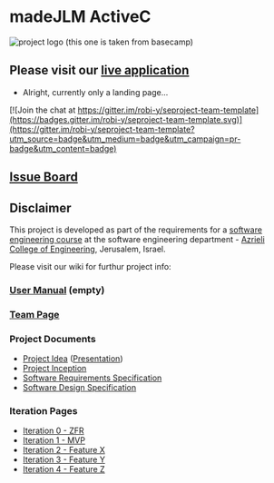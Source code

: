 # madeJLM ActiveC


![project logo (this one is taken from basecamp)](https://www.dropbox.com/home/%D7%9C%D7%99%D7%9E%D7%95%D7%93%D7%99%D7%9D/%D7%A2%D7%91%D7%95%D7%93%D7%95%D7%AA%20%D7%9C%D7%94%D7%92%D7%A9%D7%94%2B%D7%91%D7%99%D7%AA/%D7%94%D7%A0%D7%93%D7%A1%D7%AA%20%D7%AA%D7%9B%D7%A0%D7%94/%D7%9E%D7%A6%D7%92%D7%AA%20madeJLM/Design/logos?preview=Logo_NoBack.png)

## Please visit our [live application](https://demo.reactstarterkit.com/)
- Alright, currently only a landing page...

[![Join the chat at https://gitter.im/robi-y/seproject-team-template](https://badges.gitter.im/robi-y/seproject-team-template.svg)](https://gitter.im/robi-y/seproject-team-template?utm_source=badge&utm_medium=badge&utm_campaign=pr-badge&utm_content=badge)

## [Issue Board](https://huboard.com/robi-y/seproject-team-template#/)

## Disclaimer
This project is developed as part of the requirements for a [software engineering course](https://github.com/jce-il/se-class/wiki) at the software engineering department - [Azrieli College of Engineering](http://www.jce.ac.il/), Jerusalem, Israel.

Please visit our wiki for furthur project info: 

### [User Manual](../../wiki/user-manual) (empty)

### [Team Page](../../wiki/team)

### Project Documents
- [Project Idea](docs/idea.pdf) ([Presentation](docs/idea-slides.pdf))
- [Project Inception](../../wiki/inception)
- [Software Requirements Specification](../../wiki/srs)
- [Software Design Specification](../../wiki/sds)

### Iteration Pages
- [Iteration 0 - ZFR](../../wiki/iter0-zfr)
- [Iteration 1 - MVP]()
- [Iteration 2 - Feature X]()
- [Iteration 3 - Feature Y]()
- [Iteration 4 - Feature Z]()



